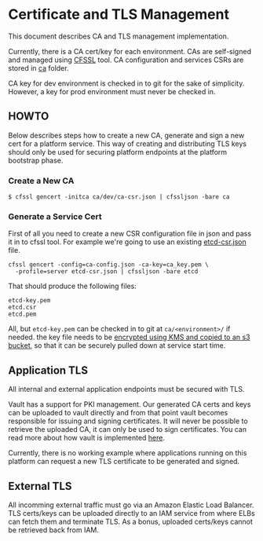 # Certificate and TLS Management

This document describes CA and TLS management implementation.

Currently, there is a CA cert/key for each environment. CAs are self-signed and
managed using [CFSSL](https://github.com/cloudflare/cfssl) tool. CA
configuration and services CSRs are stored in [ca](../ca) folder.

CA key for dev environment is checked in to git for the sake of simplicity.
However, a key for prod environment must never be checked in.

## HOWTO

Below describes steps how to create a new CA, generate and sign a new cert for
a platform service. This way of creating and distributing TLS keys should only
be used for securing platform endpoints at the platform bootstrap phase.

### Create a New CA

```
$ cfssl gencert -initca ca/dev/ca-csr.json | cfssljson -bare ca
```

### Generate a Service Cert

First of all you need to create a new CSR configuration file in json and pass
it in to cfssl tool. For example we're going to use an existing
[etcd-csr.json](../ca/etcd-csr.json) file.

```
cfssl gencert -config=ca-config.json -ca-key=ca_key.pem \
  -profile=server etcd-csr.json | cfssljson -bare etcd
```

That should produce the following files:

```
etcd-key.pem
etcd.csr
etcd.pem
```

All, but `etcd-key.pem` can be checked in to git at `ca/<environment>/` if
needed. the key file needs to be [encrypted using KMS and copied to an s3
bucket](kms.md), so that it can be securely pulled down at service start time.


## Application TLS

All internal and external application endpoints must be secured with TLS.

Vault has a support for PKI management. Our generated CA certs and keys can be
uploaded to vault directly and from that point vault becomes responsible for
issuing and signing certificates. It will never be possible to retrieve the
uploaded CA, it can only be used to sign certificates. You can read more
about how vault is implemented [here](vault.md).

Currently, there is no working example where applications running on this
platform can request a new TLS certificate to be generated and signed.


## External TLS

All incomming external traffic must go via an Amazon Elastic Load Balancer. TLS
certs/keys can be uploaded directly to an IAM service from where ELBs can fetch
them and terminate TLS. As a bonus, uploaded certs/keys cannot be retrieved
back from IAM.

